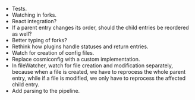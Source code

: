 - Tests.
- Watching in forks.
- React integration?
- If a parent entry changes its order, should the child entries be reordered as well?
- Better typing of forks?
- Rethink how plugins handle statuses and return entries.
- Watch for creation of config files.
- Replace cosmiconfig with a custom implementation.
- In fileWatcher, watch for file creation and modification separately, because when a file is created, we have to reprocess the whole parent entry, while if a file is modified, we only have to reprocess the affected child entry.
- Add parsing to the pipeline.

